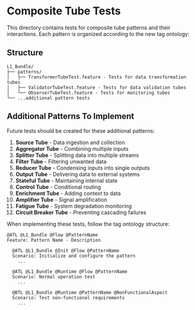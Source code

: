 <!-- 
Copyright (c) 2025 [Eric C. Mumford (@heymumford)](https://github.com/heymumford), Gemini Deep Research, Claude 3.7.
-->

# Composite Tube Tests

This directory contains tests for composite tube patterns and their interactions. Each pattern is organized according to the new tag ontology:

## Structure

```
L1_Bundle/
├── patterns/
│   ├── TransformerTubeTest.feature - Tests for data transformation tubes
│   ├── ValidatorTubeTest.feature - Tests for data validation tubes
│   └── ObserverTubeTest.feature - Tests for monitoring tubes
└── ...additional pattern tests
```

## Additional Patterns To Implement

Future tests should be created for these additional patterns:

1. **Source Tube** - Data ingestion and collection
2. **Aggregator Tube** - Combining multiple inputs
3. **Splitter Tube** - Splitting data into multiple streams
4. **Filter Tube** - Filtering unwanted data
5. **Reducer Tube** - Condensing inputs into single outputs
6. **Output Tube** - Delivering data to external systems
7. **Stateful Tube** - Maintaining internal state
8. **Control Tube** - Conditional routing
9. **Enrichment Tube** - Adding context to data
10. **Amplifier Tube** - Signal amplification
11. **Fatigue Tube** - System degradation monitoring
12. **Circuit Breaker Tube** - Preventing cascading failures

When implementing these tests, follow the tag ontology structure:

```gherkin
@ATL @L1_Bundle @Flow @PatternName
Feature: Pattern Name - Description

  @ATL @L1_Bundle @Init @Flow @PatternName
  Scenario: Initialize and configure the pattern
    ...

  @ATL @L1_Bundle @Runtime @Flow @PatternName
  Scenario: Normal operation test
    ...

  @BTL @L1_Bundle @Runtime @PatternName @NonFunctionalAspect
  Scenario: Test non-functional requirements
    ...
```
